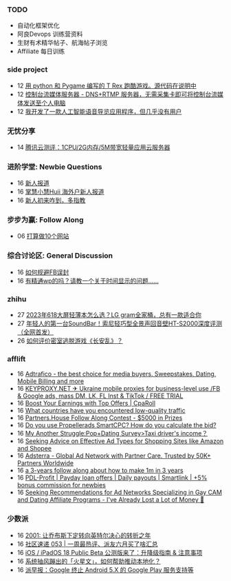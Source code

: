### TODO
-  自动化框架优化
-  阿良Devops 训练营资料
-  生财有术精华帖子、航海帖子浏览
-  Affiliate 每日训练

### side project
<!-- sideproject:START -->
-  12 [用 python 和 Pygame 编写的 T Rex 跑酷游戏。源代码在说明中](https://www.youtube.com/watch?v=pZySIXSelCA)
-  12 [控制台流媒体服务器 - DNS+RTMP 服务器，无需采集卡即可将控制台流媒体发送至个人电脑](https://github.com/Aioros/console-streaming-server)
-  12 [我开发了一款人工智能语音导览应用程序，但几乎没有用户](https://www.reddit.com/r/SideProject/comments/18gpp0e/ive_built_an_ai_audio_tour_app_but_have_almost_no/)<!-- sideproject:END -->


### 无忧分享
<!-- ruyo:START -->
-  14 [腾讯云测评：1CPU/2G内存/5M带宽轻量应用云服务器](https://51.ruyo.net/18711.html)<!-- ruyo:END -->

### 进阶学堂: Newbie Questions
<!-- advertcn1:START -->
-  16 [新人报道](https://www.advertcn.com/thread-115727-1-1.html)
-  16 [掌慧小慧Huii 海外户新人报道](https://www.advertcn.com/thread-115717-1-1.html)
-  16 [新人初来咋到，多指教](https://www.advertcn.com/thread-115716-1-1.html)<!-- advertcn1:END -->

### 步步为赢: Follow Along
<!-- advertcn2:START -->
-  06 [打算做10个网站](https://www.advertcn.com/thread-115247-1-1.html)<!-- advertcn2:END -->

### 综合讨论区: General Discussion
<!-- advertcn3:START -->
-  16 [如何规避FB误封](https://www.advertcn.com/thread-115728-1-1.html)
-  16 [有精通wp的吗？请教一个关于时间显示的问题……](https://www.advertcn.com/thread-115726-1-1.html)<!-- advertcn3:END -->


### zhihu
<!-- zhihu:START -->
-  27 [2023年618大屏轻薄本怎么选？LG gram全家桶，总有一款适合你](http://zhuanlan.zhihu.com/p/632641888?utm_campaign=rss&utm_medium=rss&utm_source=rss&utm_content=title)
-  27 [年轻人的第一台SoundBar！索尼轻巧型全景声回音壁HT-S2000深度评测（全网首发）](http://zhuanlan.zhihu.com/p/630990296?utm_campaign=rss&utm_medium=rss&utm_source=rss&utm_content=title)
-  26 [如何评价密室逃脱游戏《长安乱》？](http://www.zhihu.com/question/563950552/answer/3045961312?utm_campaign=rss&utm_medium=rss&utm_source=rss&utm_content=title)<!-- zhihu:END -->

### afflift
<!-- afflift:START -->
-  16 [Adtrafico - the best choice for media buyers. Sweepstakes, Dating, Mobile Billing and more](https://afflift.com/f/threads/adtrafico-the-best-choice-for-media-buyers-sweepstakes-dating-mobile-billing-and-more.4312/)
-  16 [KEYPROXY.NET ✈ Ukraine mobile proxies for business-level use /FB &amp; Google ads, mass DM, LK, FL Inst &amp; TikTok / FREE TRIAL](https://afflift.com/f/threads/keyproxy-net-%E2%9C%88-ukraine-mobile-proxies-for-business-level-use-fb-google-ads-mass-dm-lk-fl-inst-tiktok-free-trial.12900/)
-  16 [Boost Your Earnings with Top Offers | CpaRoll](https://afflift.com/f/threads/boost-your-earnings-with-top-offers-cparoll.13078/)
-  16 [What countries have you encountered low-quality traffic](https://afflift.com/f/threads/what-countries-have-you-encountered-low-quality-traffic.13462/)
-  16 [Partners.House Follow Along Contest - $5000 in Prizes](https://afflift.com/f/threads/partners-house-follow-along-contest-5000-in-prizes.13470/)
-  16 [Do you use Propellerads SmartCPC? How do you calculate the bid?](https://afflift.com/f/threads/do-you-use-propellerads-smartcpc-how-do-you-calculate-the-bid.13437/)
-  16 [My Another Struggle:Pop+Dating Survey&gt;Taxi driver&#39;s income？](https://afflift.com/f/threads/my-another-struggle-pop-dating-survey-taxi-drivers-income%EF%BC%9F.13190/)
-  16 [Seeking Advice on Effective Ad Types for Shopping Sites like Amazon and Shopee](https://afflift.com/f/threads/seeking-advice-on-effective-ad-types-for-shopping-sites-like-amazon-and-shopee.13473/)
-  16 [Adsterra - Global Ad Network with Partner Care. Trusted by 50K+ Partners Worldwide](https://afflift.com/f/threads/adsterra-global-ad-network-with-partner-care-trusted-by-50k-partners-worldwide.4462/)
-  16 [a 3-years follow along about how to make 1m in 3 years](https://afflift.com/f/threads/a-3-years-follow-along-about-how-to-make-1m-in-3-years.13070/)
-  16 [PDL-Profit | Payday loan offers | Daily payouts | Smartlink | +5% bonus commission for newbies](https://afflift.com/f/threads/pdl-profit-payday-loan-offers-daily-payouts-smartlink-5-bonus-commission-for-newbies.13326/)
-  16 [Seeking Recommendations for Ad Networks Specializing in Gay CAM and Dating Affiliate Programs - I&#39;ve Already Lost a Lot of Money 🥲](https://afflift.com/f/threads/seeking-recommendations-for-ad-networks-specializing-in-gay-cam-and-dating-affiliate-programs-ive-already-lost-a-lot-of-money-%F0%9F%A5%B2.13472/)<!-- afflift:END -->

### 少数派
<!-- sspai:START -->
-  16 [2001: 让乔布斯下定转向英特尔决心的转折之年](https://sspai.com/prime/story/ppc-history-12)
-  16 [社区速递 053 | 一周最热评、派友六月买了啥汇总](https://sspai.com/post/90521)
-  16 [iOS / iPadOS 18 Public Beta 公测版来了：升降级指南 &amp; 注意事项](https://sspai.com/post/90227)
-  16 [系统抽风蹦出的「火星文」，如何帮助推动本地化？](https://sspai.com/post/90269)
-  16 [派早报：Google 终止 Android 5.X 的 Google Play 服务支持等](https://sspai.com/post/90502)<!-- sspai:END -->
